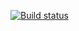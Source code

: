 [![Build status](https://ci.appveyor.com/api/projects/status/odiff547uhpbvi20?svg=true)](https://ci.appveyor.com/project/AVKretov/selenide)
